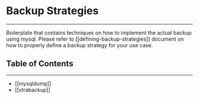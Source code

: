# Backup Strategies
---
Boilerplate that contains techniques on how to implement the actual backup using mysql. Please refer to [[defining-backup-strategies]] document on how to properly define a backup strategy for your use case.

## Table of Contents
---

- [[mysqldump]]
- [[xtrabackup]]


